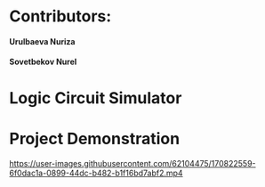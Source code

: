 # Contributors:

<h4> Urulbaeva Nuriza </h4>

<h4> Sovetbekov Nurel </h4>

# Logic Circuit Simulator

# Project Demonstration

https://user-images.githubusercontent.com/62104475/170822559-6f0dac1a-0899-44dc-b482-b1f16bd7abf2.mp4
